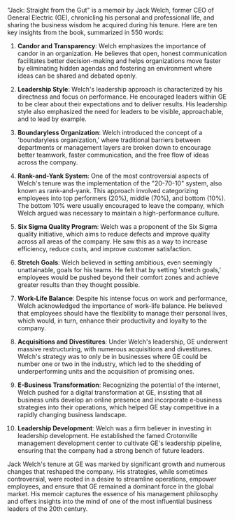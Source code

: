 "Jack: Straight from the Gut" is a memoir by Jack Welch, former CEO of General Electric (GE), chronicling his personal and professional life, and sharing the business wisdom he acquired during his tenure. Here are ten key insights from the book, summarized in 550 words:

1. **Candor and Transparency**: Welch emphasizes the importance of candor in an organization. He believes that open, honest communication facilitates better decision-making and helps organizations move faster by eliminating hidden agendas and fostering an environment where ideas can be shared and debated openly.

2. **Leadership Style**: Welch's leadership approach is characterized by his directness and focus on performance. He encouraged leaders within GE to be clear about their expectations and to deliver results. His leadership style also emphasized the need for leaders to be visible, approachable, and to lead by example.

3. **Boundaryless Organization**: Welch introduced the concept of a 'boundaryless organization,' where traditional barriers between departments or management layers are broken down to encourage better teamwork, faster communication, and the free flow of ideas across the company.

4. **Rank-and-Yank System**: One of the most controversial aspects of Welch's tenure was the implementation of the "20-70-10" system, also known as rank-and-yank. This approach involved categorizing employees into top performers (20%), middle (70%), and bottom (10%). The bottom 10% were usually encouraged to leave the company, which Welch argued was necessary to maintain a high-performance culture.

5. **Six Sigma Quality Program**: Welch was a proponent of the Six Sigma quality initiative, which aims to reduce defects and improve quality across all areas of the company. He saw this as a way to increase efficiency, reduce costs, and improve customer satisfaction.

6. **Stretch Goals**: Welch believed in setting ambitious, even seemingly unattainable, goals for his teams. He felt that by setting 'stretch goals,' employees would be pushed beyond their comfort zones and achieve greater results than they thought possible.

7. **Work-Life Balance**: Despite his intense focus on work and performance, Welch acknowledged the importance of work-life balance. He believed that employees should have the flexibility to manage their personal lives, which would, in turn, enhance their productivity and loyalty to the company.

8. **Acquisitions and Divestitures**: Under Welch's leadership, GE underwent massive restructuring, with numerous acquisitions and divestitures. Welch's strategy was to only be in businesses where GE could be number one or two in the industry, which led to the shedding of underperforming units and the acquisition of promising ones.

9. **E-Business Transformation**: Recognizing the potential of the internet, Welch pushed for a digital transformation at GE, insisting that all business units develop an online presence and incorporate e-business strategies into their operations, which helped GE stay competitive in a rapidly changing business landscape.

10. **Leadership Development**: Welch was a firm believer in investing in leadership development. He established the famed Crotonville management development center to cultivate GE's leadership pipeline, ensuring that the company had a strong bench of future leaders.

Jack Welch's tenure at GE was marked by significant growth and numerous changes that reshaped the company. His strategies, while sometimes controversial, were rooted in a desire to streamline operations, empower employees, and ensure that GE remained a dominant force in the global market. His memoir captures the essence of his management philosophy and offers insights into the mind of one of the most influential business leaders of the 20th century.